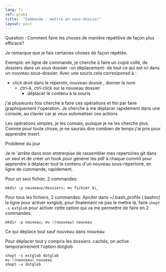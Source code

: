 ```yaml
---
lang: fr
ref: prob1
title:  "Commande : mettre en sous-dossier"
layout: post
---
```

Question : Comment faire les choses de manière répétitive de façon plus efficace?

Je remarque que je fais certaines choses de façon répétée.

Exemple: en ligne de commande, je cherche à faire un copié collé, de
dossiers dans un sous dossier -un déplacement- de tout ce qui est ici
dans un nouveau sous-dossier. Avec une souris cela corresiponsd à :
- click droit dans le réperotir, nouveau dossie , donner le nom
   - ctrl-A, ctrl-click sur le nouveau dossier
     - déplacer le contenu à la souris

j'ai plusieures fois cherché à faire ces opérations et fini par faire
graphiquement l'opération. Je cherche à me déplacer rapidement dans une
console, au clavier car je veux automatiser ces actions.

Les opérations simples, je les connais, puisque je ne les cherche plus.
Comme pour toute chose, je ne saurais dire combien de temps j'ai pris
pour apprendre insert.

Problème du jour

Je m 'arrête dans mon etntrerpise de rassembler mes repertoires git dans
un seul et de créer un hook pour générer les pdf à chaque commit pour
apprendre à déplacer tout le contenu d'un nouveau sous-répertoire, en
ligne de commande, rapidement.

Pour un seul fichier, 2 commandes:

    mkdir -p nouveaux/dossiers; mv fichier $\_

Pour tous les fichiers, 2 commandes:
Ajouter dans ~/.bash\_profile (.bashrc)  la ligne pour activer extglob,
pour finalement ne pas le mettre là, faire `shopt -s extglob` pour
activer cette option qui va me permettre de faire en 2 commandes:

    mkdir -p nouveau; mv !(nouveau) nouveau

Ce qui déplace tout sauf nouveau dans nouveau

Pour déplacer tout y compris les dossiers .cachés, on active
temporarirement l'option dotglob

    shopt -s extglob dotglob
    mv !(nouveau) nouveau
    shopt -u dotglob
